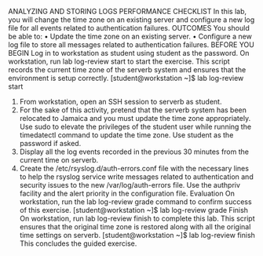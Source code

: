 ANALYZING AND STORING LOGS 
PERFORMANCE CHECKLIST 
In this lab, you will change the time zone on an existing server and configure a new log file for all events related to authentication failures. 
OUTCOMES 
You should be able to: 
• Update the time zone on an existing server. 
• Configure a new log file to store all messages related to authentication failures. 
BEFORE YOU BEGIN 
Log in to workstation as student using student as the password. 
On workstation, run lab log-review start to start the exercise. This script records the current time zone of the serverb system and ensures that the environment is setup correctly. 
[student@workstation ~]$ lab log-review start 
1. From workstation, open an SSH session to serverb as student.
2. For the sake of this activity, pretend that the serverb system has been relocated to Jamaica and you must update the time zone appropriately. Use sudo to elevate the privileges of the student user while running the timedatectl command to update the time zone. Use student as the password if asked.
3. Display all the log events recorded in the previous 30 minutes from the current time on serverb.
4. Create the /etc/rsyslog.d/auth-errors.conf file with the necessary lines to help the rsyslog service write messages related to authentication and security issues to the new /var/log/auth-errors file. Use the authpriv facility and the alert priority in the configuration file.
Evaluation 
On workstation, run the lab log-review grade command to confirm success of this exercise. 
[student@workstation ~]$ lab log-review grade 
Finish 
On workstation, run lab log-review finish to complete this lab. This script ensures that the original time zone is restored along with all the original time settings on serverb. 
[student@workstation ~]$ lab log-review finish 
This concludes the guided exercise. 
